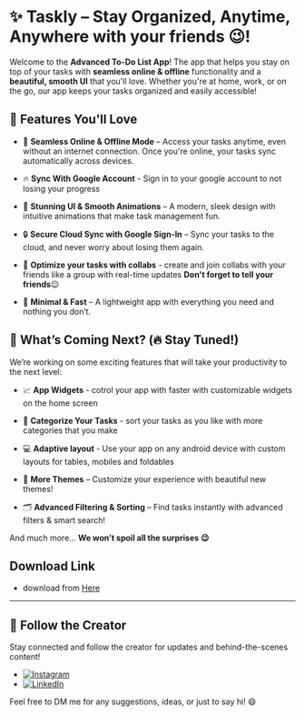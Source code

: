 # ✨ **Taskly** – Stay Organized, Anytime, Anywhere **with your friends 😉**!

Welcome to the **Advanced To-Do List App**! The app that helps you stay on top of your tasks with **seamless online & offline** functionality and a **beautiful, smooth UI** that you'll love. Whether you're at home, work, or on the go, our app keeps your tasks organized and easily accessible!

## 🌟 **Features You'll Love**

- 📡 **Seamless Online & Offline Mode** – Access your tasks anytime, even without an internet connection. Once you're online, your tasks sync automatically across devices.

- 🔥 **Sync With Google Account** - Sign in to your google account to not losing your progress

- 🎨 **Stunning UI & Smooth Animations** – A modern, sleek design with intuitive animations that make task management fun.

- 🔒 **Secure Cloud Sync with Google Sign-In** 
– Sync your tasks to the cloud, and never worry about losing them again.

- 👥 **Optimize your tasks with collabs** - create and join collabs with your friends like a group with real-time updates **Don't forget to tell your friends**😉 

- 🎯 **Minimal & Fast** – A lightweight app with everything you need and nothing you don’t.

## 🚀 **What’s Coming Next? (🔥 Stay Tuned!)**

We’re working on some exciting features that will take your productivity to the next level:

- 📈 **App Widgets** - cotrol your app with faster with customizable widgets on the home screen

- 📁 **Categorize Your Tasks** - sort your tasks as you like with more categories that you make

- 💻 **Adaptive layout** - Use your app on any android device with custom layouts for tables, mobiles and foldables

- 🌙 **More Themes** – Customize your experience with beautiful new themes!

- 🗂 **Advanced Filtering & Sorting** – Find tasks instantly with advanced filters & smart search!

And much more… **We won’t spoil all the surprises 😉**

## Download Link

- download from [Here](https://github.com/Hemako1320/Todo-Android-App/releases/download/v2.0/Taskly.apk) 
---

## 📱 **Follow the Creator**

Stay connected and follow the creator for updates and behind-the-scenes content!

 - [![Instagram](https://img.shields.io/badge/Instagram-@hemako_m-833AB4?style=for-the-badge&logo=instagram&logoColor=blue)](https://www.instagram.com/hemako_m?igsh=dXB5dXBnYmgyaTFh)
 - [![LinkedIn](https://img.shields.io/badge/LinkedIn-@ibrahim-mahmoud-833AB4?style=for-the-badge&logo=linkedin&logoColor=white)](https://eg.linkedin.com/in/ibrahim-mahmoud-1930b3329)

Feel free to DM me for any suggestions, ideas, or just to say hi! 😄
